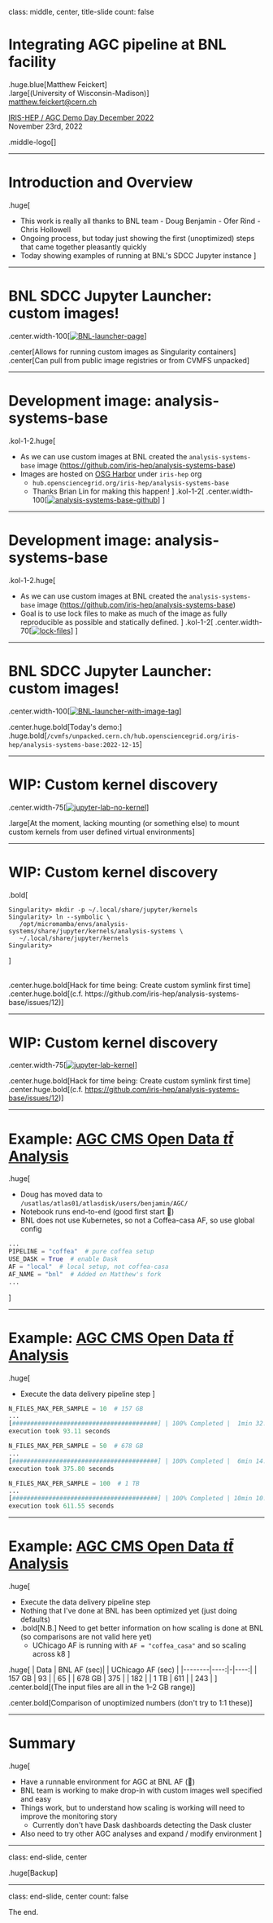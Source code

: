class: middle, center, title-slide
count: false

# Integrating AGC pipeline at BNL facility

.huge.blue[Matthew Feickert]<br>
.large[(University of Wisconsin-Madison)]
<br>
[matthew.feickert@cern.ch](mailto:matthew.feickert@cern.ch)

[IRIS-HEP / AGC Demo Day December 2022](https://indico.cern.ch/event/1218004/#4-integrating-agc-pipeline-at)
<br>
November 23rd, 2022

.middle-logo[]

---
# Introduction and Overview

.huge[
- This work is really all thanks to BNL team
      - Doug Benjamin
      - Ofer Rind
      - Chris Hollowell
- Ongoing process, but today just showing the first (unoptimized) steps that came together pleasantly quickly
- Today showing examples of running at BNL's SDCC Jupyter instance
]

---
# BNL SDCC Jupyter Launcher: custom images!

.center.width-100[[![BNL-launcher-page](figures/BNL-launcher-page.png)](https://atlas-jupyter-test.sdcc.bnl.gov/)]

.center[Allows for running custom images as Singularity containers]
.center[Can pull from public image registries or from CVMFS unpacked]

---
# Development image: analysis-systems-base

.kol-1-2.huge[
- As we can use custom images at BNL created the `analysis-systems-base` image (https://github.com/iris-hep/analysis-systems-base)
- Images are hosted on [OSG Harbor](https://hub.opensciencegrid.org/harbor/projects/863/repositories/analysis-systems-base) under `iris-hep` org
   - `hub.opensciencegrid.org/iris-hep/analysis-systems-base`
   - Thanks Brian Lin for making this happen!
]
.kol-1-2[
.center.width-100[[![analysis-systems-base-github](figures/analysis-systems-base-github.png)](https://github.com/iris-hep/analysis-systems-base)]
]

---
# Development image: analysis-systems-base

.kol-1-2.huge[
- As we can use custom images at BNL created the `analysis-systems-base` image (https://github.com/iris-hep/analysis-systems-base)
- Goal is to use lock files to make as much of the image as fully reproducible as possible and statically defined.
]
.kol-1-2[
.center.width-70[[![lock-files](figures/lock-files.png)](https://github.com/iris-hep/analysis-systems-base)]
]

---
# BNL SDCC Jupyter Launcher: custom images!

.center.width-100[[![BNL-launcher-with-image-tag](figures/BNL-launcher-with-image-tag.png)](https://atlas-jupyter-test.sdcc.bnl.gov/)]

.center.huge.bold[Today's demo:]
.huge.bold[`/cvmfs/unpacked.cern.ch/hub.opensciencegrid.org/iris-hep/analysis-systems-base:2022-12-15`]

---
# WIP: Custom kernel discovery

.center.width-75[[![jupyter-lab-no-kernel](figures/jupyter-lab-no-kernel.png)](https://atlas-jupyter-test.sdcc.bnl.gov/)]

.large[At the moment, lacking mounting (or something else) to mount custom kernels from user defined virtual environments]

---
# WIP: Custom kernel discovery

.bold[
```
Singularity> mkdir -p ~/.local/share/jupyter/kernels
Singularity> ln --symbolic \
   /opt/micromamba/envs/analysis-systems/share/jupyter/kernels/analysis-systems \
   ~/.local/share/jupyter/kernels
Singularity>
```
]

<br>
.center.huge.bold[Hack for time being: Create custom symlink first time]
.center.huge.bold[(c.f. https://github.com/iris-hep/analysis-systems-base/issues/12)]

---
# WIP: Custom kernel discovery

.center.width-75[[![jupyter-lab-kernel](figures/jupyter-lab-kernel.png)](https://atlas-jupyter-test.sdcc.bnl.gov/)]

.center.huge.bold[Hack for time being: Create custom symlink first time]
.center.huge.bold[(c.f. https://github.com/iris-hep/analysis-systems-base/issues/12)]

---
# Example: [AGC CMS Open Data $t\bar{t}$ Analysis](https://github.com/iris-hep/analysis-grand-challenge/blob/b7dbb33e6e0acc971edfbfc3e30c25c58f5418b8/analyses/cms-open-data-ttbar/coffea.ipynb)

.huge[
- Doug has moved data to `/usatlas/atlas01/atlasdisk/users/benjamin/AGC/`
- Notebook runs end-to-end (good first start 🚀)
- BNL does not use Kubernetes, so not a Coffea-casa AF, so use global config
```python
...
PIPELINE = "coffea"  # pure coffea setup
USE_DASK = True  # enable Dask
AF = "local"  # local setup, not coffea-casa
AF_NAME = "bnl"  # Added on Matthew's fork
...
```
]

---
# Example: [AGC CMS Open Data $t\bar{t}$ Analysis](https://github.com/iris-hep/analysis-grand-challenge/blob/b7dbb33e6e0acc971edfbfc3e30c25c58f5418b8/analyses/cms-open-data-ttbar/coffea.ipynb)

.huge[
- Execute the data delivery pipeline step
]

```python
N_FILES_MAX_PER_SAMPLE = 10  # 157 GB
...
[########################################] | 100% Completed |  1min 32.6s
execution took 93.11 seconds
```

```python
N_FILES_MAX_PER_SAMPLE = 50  # 678 GB
...
[########################################] | 100% Completed |  6min 14.1s
execution took 375.80 seconds
```

```python
N_FILES_MAX_PER_SAMPLE = 100  # 1 TB
...
[########################################] | 100% Completed | 10min 10.0s
execution took 611.55 seconds
```

---
# Example: [AGC CMS Open Data $t\bar{t}$ Analysis](https://github.com/iris-hep/analysis-grand-challenge/blob/b7dbb33e6e0acc971edfbfc3e30c25c58f5418b8/analyses/cms-open-data-ttbar/coffea.ipynb)

.huge[
- Execute the data delivery pipeline step
- Nothing that I've done at BNL has been optimized yet (just doing defaults)
- .bold[N.B.] Need to get better information on how scaling is done at BNL (so comparisons are not valid here yet)
   - UChicago AF is running with `AF = "coffea_casa"` and so scaling across k8
]

.huge[
| Data   | BNL AF (sec)| | UChicago AF (sec)  |
|--------|----:|-|----:|
| 157 GB |  93 | |  65 |
| 678 GB | 375 | | 182 |
| 1 TB   | 611 | | 243 |
]
.center.bold[(The input files are all in the 1–2 GB range)]

.center.bold[Comparison of unoptimized numbers (don't try to 1:1 these)]


---
# Summary

.huge[
- Have a runnable environment for AGC at BNL AF (🚀)
- BNL team is working to make drop-in with custom images well specified and easy
- Things work, but to understand how scaling is working will need to improve the monitoring story
   - Currently don't have Dask dashboards detecting the Dask cluster
- Also need to try other AGC analyses and expand / modify environment
]

---
class: end-slide, center

.huge[Backup]

---

class: end-slide, center
count: false

The end.
